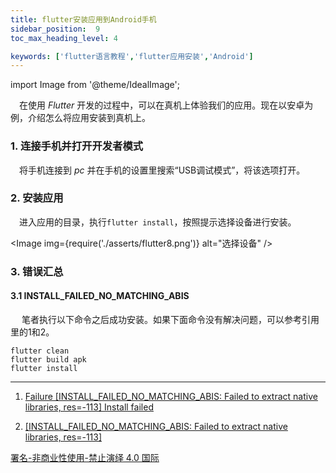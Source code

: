 ```yaml
---
title: flutter安装应用到Android手机
sidebar_position:  9
toc_max_heading_level: 4

keywords: ['flutter语言教程','flutter应用安装','Android']
---
```


import Image from '@theme/IdealImage';

 在使用 _Flutter_ 开发的过程中，可以在真机上体验我们的应用。现在以安卓为例，介绍怎么将应用安装到真机上。

### 1. 连接手机并打开开发者模式

 将手机连接到 _pc_ 并在手机的设置里搜索“USB调试模式”，将该选项打开。

### 2. 安装应用

 进入应用的目录，执行`flutter install`，按照提示选择设备进行安装。

<Image img={require('./asserts/flutter8.png')} alt="选择设备" /><br />

### 3. 错误汇总

#### 3.1 INSTALL_FAILED_NO_MATCHING_ABIS

  笔者执行以下命令之后成功安装。如果下面命令没有解决问题，可以参考引用里的1和2。

    flutter clean
    flutter build apk
    flutter install

* * *

1.  [Failure \[INSTALL_FAILED_NO_MATCHING_ABIS: Failed to extract native libraries, res=-113\] Install failed](https://github.com/flutter/flutter/issues/31579)

2.  [\[INSTALL_FAILED_NO_MATCHING_ABIS: Failed to extract native libraries, res=-113\]](https://stackoverflow.com/questions/36414219/install-failed-no-matching-abis-failed-to-extract-native-libraries-res-113/57848743#57848743)

[署名-非商业性使用-禁止演绎 4.0 国际](https://creativecommons.org/licenses/by-nc-nd/4.0/deed.zh)
